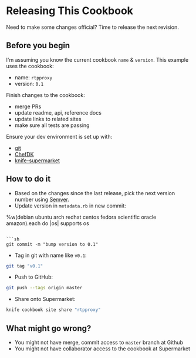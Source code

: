 # Releasing This Cookbook

Need to make some changes official? Time to release the next revision.

## Before you begin

I'm assuming you know the current cookbook `name` & `version`. This example uses the cookbook:
- name: `rtpproxy`
- version: `0.1`

Finish changes to the cookbook:
- merge PRs
- update readme, api, reference docs
- update links to related sites
- make sure all tests are passing

Ensure your dev environment is set up with:

- [git](http://www.git-scm.com/)
- [ChefDK](https://downloads.chef.io/chef-dk/)
- [knife-supermarket](https://github.com/chef/knife-supermarket)

## How to do it

- Based on the changes since the last release, pick the next version number using [Semver](http://semver.org/).
- Update version in `metadata.rb` in new commit:


 %w(debian ubuntu arch redhat centos fedora scientific oracle amazon).each do |os|
   supports os
```

```sh
git commit -m "bump version to 0.1"
```

- Tag in git with name like `v0.1`:

```sh
git tag "v0.1"
```

- Push to GitHub:

```sh
git push --tags origin master
```

- Share onto Supermarket:

```sh
knife cookbook site share "rtpproxy"
```

## What might go wrong?

- You might not have merge, commit access to `master` branch at Github
- You might not have collaborator access to the cookbook at Supermarket
